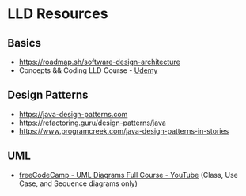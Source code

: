 # LLD Resources

## Basics
- https://roadmap.sh/software-design-architecture
- Concepts && Coding LLD Course - [Udemy](https://www.udemy.com/course/lld-from-basics-to-advanced/)

## Design Patterns
- https://java-design-patterns.com
- https://refactoring.guru/design-patterns/java
- https://www.programcreek.com/java-design-patterns-in-stories

## UML
- [freeCodeCamp - UML Diagrams Full Course - YouTube](https://youtu.be/WnMQ8HlmeXc) (Class, Use Case, and Sequence diagrams only)
